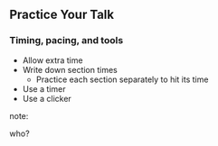 ## Practice Your Talk

### Timing, pacing, and tools

* Allow extra time
* Write down section times
  * Practice each section separately to hit its time
* Use a timer
* Use a clicker

note:

who?
